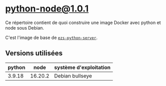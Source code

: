 # python-node@1.0.1

Ce répertoire contient de quoi construire une image Docker avec python et node
sous Debian.

C'est l'image de base de [`ezs-python-server`](../ezs-python-server/README.md).

## Versions utilisées

| python | node    | système d'exploitation |
| ------ | ------- | ---------------------- |
| 3.9.18 | 16.20.2 | Debian bullseye        |
